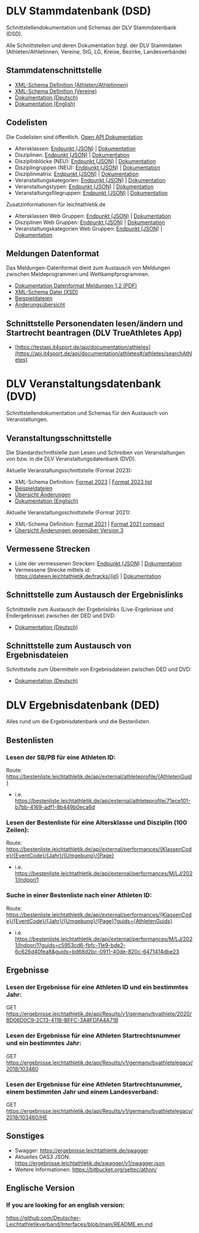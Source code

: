 # DLV Stammdatenbank (DSD)
Schnittstellendokumentation und Schemas der DLV Stammdatenbank (DSD).

Alle Schnittstellen und deren Dokumentation bzgl. der DLV Stammdaten (Athleten/Athletinnen, Vereine, StG, LG, Kreise, Bezirke, Landesverbände)

## Stammdatenschnittstelle
- [XML-Schema Definition (Athleten/Athletinnen)](https://github.com/Deutscher-Leichtathletikverband/Interfaces/blob/master/Athletes.xsd)
- [XML-Schema Definition (Vereine)](https://github.com/Deutscher-Leichtathletikverband/Interfaces/blob/master/Clubs.xsd)
- [Dokumentation (Deutsch)](https://github.com/Deutscher-Leichtathletikverband/Interfaces/blob/master/Schnittstellenbeschreibung%20DLV%20Stammdaten.docx)
- [Dokumentation (English)](https://github.com/Deutscher-Leichtathletikverband/Interfaces/blob/master/Schnittstellenbeschreibung%20DLV%20Stammdaten.de.en.docx)

## Codelisten

Die Codelisten sind öffentlich. [Open API Dokumentation](https://dateien.leichtathletik.de/meta/openapidoc)

- Altersklassen: [Endpunkt (JSON)](https://dateien.leichtathletik.de/meta/agegroups) | [Dokumentation](https://dateien.leichtathletik.de/meta/openapidoc#/meta/get_meta_agegroups)
- Disziplinen: [Endpunkt (JSON)](https://dateien.leichtathletik.de/meta/disciplines) | [Dokumentation](https://dateien.leichtathletik.de/meta/openapidoc#/meta/get_meta_disciplines)
- Disziplinblöcke (NEU): [Endpunkt (JSON)](https://dateien.leichtathletik.de/meta/disciplineblocks) | [Dokumentation](https://dateien.leichtathletik.de/meta/openapidoc#/meta/get_meta_disciplineblocks)
- Disziplingruppen (NEU): [Endpunkt (JSON)](https://dateien.leichtathletik.de/meta/disciplinegroups) | [Dokumentation](https://dateien.leichtathletik.de/meta/openapidoc#/meta/get_meta_disciplinegroups)
- Disziplinmatrix: [Endpunkt (JSON)](https://dateien.leichtathletik.de/meta/agegroupsanddisciplines) | [Dokumentation](https://dateien.leichtathletik.de/meta/openapidoc#/meta/get_meta_agegroupsanddisciplines)
- Veranstaltungskategorien: [Endpunkt (JSON)](https://dateien.leichtathletik.de/meta/eventcategories) | [Dokumentation](https://dateien.leichtathletik.de/meta/openapidoc#/meta/get_meta_eventcategories)
- Veranstaltungstypen: [Endpunkt (JSON)](https://dateien.leichtathletik.de/meta/eventtypes) | [Dokumentation](https://dateien.leichtathletik.de/meta/openapidoc#/meta/get_meta_eventtypes)
- Veranstaltungsfilegruppen: [Endpunkt (JSON)](https://dateien.leichtathletik.de/meta/eventfilegroups) | [Dokumentation](https://dateien.leichtathletik.de/meta/openapidoc#/meta/get_meta_eventfilegroups)

Zusatzinformationen für leichtathletik.de

- Altersklassen Web Gruppen: [Endpunkt (JSON)](https://dateien.leichtathletik.de/meta/agegroupsweb) | [Dokumentation](https://dateien.leichtathletik.de/meta/openapidoc#/meta/get_meta_agegroupsweb)
- Disziplinen Web Gruppen: [Endpunkt (JSON)](https://dateien.leichtathletik.de/meta/disciplinesweb) | [Dokumentation](https://dateien.leichtathletik.de/meta/openapidoc#/meta/get_meta_disciplinesweb)
- Veranstaltungskategorien Web Gruppen: [Endpunkt (JSON)](https://dateien.leichtathletik.de/meta/eventcategoriesweb) | [Dokumentation](https://dateien.leichtathletik.de/meta/openapidoc#/meta/get_meta_eventcategoriesweb)

## Meldungen Datenformat

Das Meldungen-Datenformat dient zum Austausch von Meldungen zwischen Meldeprogrammen und Wettkampfprogrammen.

- [Dokumentation Datenformat Meldungen 1.2 (PDF)](docs/Registration-Format-1.2.pdf)
- [XML-Schema Datei (XSD)](xsd/registration-1.2.xsd)
- [Beispieldateien](samples/registration-1.2)
- [Änderungsübersicht](https://github.com/Deutscher-Leichtathletikverband/Interfaces/issues/4)

## Schnittstelle Personendaten lesen/ändern und Startrecht beantragen (DLV TrueAthletes App) 
- [https://testapi.it4sport.de/api/documentation/athletes](https://api.it4sport.de/api/documentation/athletes#/athletes/searchAthletes)

# DLV Veranstaltungsdatenbank (DVD)
Schnittstellendokumentation und Schemas für den Austausch von Veranstaltungen.

## Veranstaltungsschnittstelle
Die Standardschnittstelle zum Lesen und Schreiben von Veranstaltungen von bzw. in die DLV Veranstaltungsdatenbank (DVD).

Aktuelle Veranstaltungsschnittstelle (Format 2023):
- XML-Schema Definition: [Format 2023](https://github.com/Deutscher-Leichtathletikverband/Interfaces/blob/main/xsd/Events-format2023.xsd) | [Format 2023 list](https://github.com/Deutscher-Leichtathletikverband/Interfaces/blob/main/xsd/Events-format2023list.xsd)
- [Beispieldateien](https://github.com/Deutscher-Leichtathletikverband/Interfaces/tree/main/samples/event-format-2023)
- [Übersicht Änderungen](https://github.com/Deutscher-Leichtathletikverband/Interfaces/pull/7)
- [Dokumentation (Englisch)](https://github.com/Deutscher-Leichtathletikverband/Interfaces/blob/main/DVD-Documentation-Update-2023.pdf)

Aktuelle Veranstaltungsschnittstelle (Format 2021):
- XML-Schema Definition: [Format 2021](https://github.com/Deutscher-Leichtathletikverband/Interfaces/blob/main/xsd/Events-format2021.xsd) | [Format 2021 compact](https://github.com/Deutscher-Leichtathletikverband/Interfaces/blob/main/xsd/Events-format2021compact.xsd)
- [Übersicht Änderungen gegenüber Version 3](https://github.com/Deutscher-Leichtathletikverband/Interfaces/blob/main/Format2021-updates.md)

## Vermessene Strecken
- Liste der vermessenen Strecken: [Endpunkt (JSON)](https://dateien.leichtathletik.de/tracks) | [Dokumentation](https://dateien.leichtathletik.de/meta/openapidoc#/tracks/get_tracks)
- Vermessene Strecke mittels id: https://dateien.leichtathletik.de/tracks/{id} | [Dokumentation](https://dateien.leichtathletik.de/meta/openapidoc#/tracks/get_tracks__id_) 

## Schnittstelle zum Austausch der Ergebnislinks
Schnittstelle zum Austausch der Ergebnislinks (Live-Ergebnisse und Endergebnisse) zwischen der DED und DVD:
- [Dokumentation (Deutsch)](https://github.com/Deutscher-Leichtathletikverband/Interfaces/blob/master/dvd-dedlink-api.md)

## Schnittstelle zum Austausch von Ergebnisdateien
Schnittstelle zum Übermitteln von Ergebnisdateien zwischen DED und DVD:
- [Dokumentation (Deutsch)](https://github.com/Deutscher-Leichtathletikverband/Interfaces/blob/master/dvd-results-api.md)

# DLV Ergebnisdatenbank (DED)
Alles rund um die Ergebnisdatenbank und die Bestenlisten.

## Bestenlisten
### Lesen der SB/PB für eine Athleten ID:
Route: https://bestenliste.leichtathletik.de/api/external/athleteprofile/{AthletenGuid}
- i.e. https://bestenliste.leichtathletik.de/api/external/athleteprofile/71ece101-b7bb-4169-adf1-8b449b0eca6d
 
### Lesen der Bestenliste für eine Altersklasse und Disziplin (100 Zeilen):
Route: https://bestenliste.leichtathletik.de/api/external/performances/{KlassenCode}/{EventCode}/{Jahr}/{Umgebung}/{Page}
- i.e. https://bestenliste.leichtathletik.de/api/external/performances/M/LJ/2021/Indoor/1
 
### Suche in einer Bestenliste nach einer Athleten ID:
Route: https://bestenliste.leichtathletik.de/api/external/performances/{KlassenCode}/{EventCode}/{Jahr}/{Umgebung}/{Page}?guids={AthletenGuids}
- i.e. https://bestenliste.leichtathletik.de/api/external/performances/M/LJ/2021/Indoor/1?guids=c5953cd6-fbfc-11e9-bde2-6c626d40fea8&guids=bd68d2bc-0911-40de-820c-6471414dbe23

## Ergebnisse
### Lesen der Ergebnisse für eine Athleten ID und ein bestimmtes Jahr:
GET https://ergebnisse.leichtathletik.de/api/Results/v1/germany/byathlete/2020/BD06D0C9-2C13-411B-BFFC-3A8FDFA4A71B

### Lesen der Ergebnisse für eine Athleten Startrechtsnummer und ein bestimmtes Jahr:
GET https://ergebnisse.leichtathletik.de/api/Results/v1/germany/byathletelegacy/2018/103460

### Lesen der Ergebnisse für eine Athleten Startrechtsnummer, einem bestimmten Jahr und einem Landesverband:
GET https://ergebnisse.leichtathletik.de/api/Results/v1/germany/byathletelegacy/2018/103460/HE

## Sonstiges
- Swagger: https://ergebnisse.leichtathletik.de/swagger
- Aktuelles OAS3 JSON: https://ergebnisse.leichtathletik.de/swagger/v1/swagger.json
- Weitere Informationen: https://bitbucket.org/seltec/athon/

## Englische Version
### If you are looking for an english version:
https://github.com/Deutscher-Leichtathletikverband/Interfaces/blob/main/README.en.md
